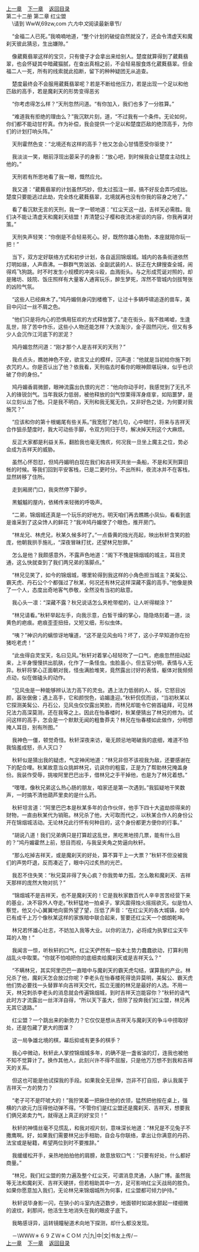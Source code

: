 
[上一章](https://github.com/xiaominghe2014/spider_book/blob/master/book/知北游/第258章.md)&nbsp;&nbsp;&nbsp;&nbsp;[下一章](https://github.com/xiaominghe2014/spider_book/blob/master/book/知北游/第260章.md)&nbsp;&nbsp;&nbsp;&nbsp;[返回目录](https://github.com/xiaominghe2014/spider_book/blob/master/book/知北游/README.md)
<br /> 第二十二册 第二章 红尘盟<br />
        \请到 WwW,69zw,com 六*九*中*文*阅读最新章节/

    “金福二人已死。”我喃喃地道，“整个计划的破绽自然就没了，还会令清虚天和魔刹天彼此猜忌，生出嫌隙。”

    像葳蕤翡翠这样的宝贝，只有傻子才会拿出来给别人。楚度就算得到了葳蕤翡翠，也会怀疑其中暗藏猫腻，在查出真相之前，不会轻易服食炼化葳蕤翡翠。但金福二人一死，所有的线索就此掐断，留下的种种疑团无从追查。

    楚度最终会不会服用葳蕤翡翠呢？若是不断给他压力，若是出现一个足以和他匹敌的高手，若是魔刹天的形势变得恶劣

    “你考虑得怎么样？”天刑忽然问道。“有你加入，我们也多了一分胜算。”

    “难道我有拒绝的理由么？”我沉默片刻，道，“不过我有一个条件。无论如何，你们都不能动甘柠真。作为补偿，我会提供一个足以和楚度匹敌的绝顶高手，为你们的计划打响头阵。”

    天刑霍然色变：“北境还有这样的高手？他又怎会心甘情愿受你驱使？”

    我淡淡一笑，眼前浮现出晏采子的身影：“放心吧，到时候我会让楚度主动找上他的。”

    天刑若有所思地看了我一眼，慨然应允。

    我又道：“葳蕤翡翠的计划虽然巧妙，但太过孤注一掷，搞不好反会弄巧成拙。楚度只要能逃过此劫，完全炼化葳蕤翡翠，北境就再也没有你我的容身之地了。”

    看了看沉默无言的天刑，我一字一顿地道：“红尘天这一战，吉祥天必需胜。我们决不能让清虚天和魔刹天结盟！弄清楚公子樱和夜流冰密谈的内容，你我再谋对策。”

    天刑失声轻笑：“你倒是不会轻易死心。好，既然你雄心勃勃，本座就陪你玩一把！”

    当下，双方定好联络方式和初步计划，各自返回锦烟城。城内的各条街道依然灯明如昼，人声鼎沸。一群群气势汹汹、全副武装的人、妖正在大肆搜查全城，闹得鸡飞狗跳。时不时发生小规模的冲突斗殴，血溅街头。与之形成荒诞对照的，却是赌坊、妓院、饭庄照样有大量客人通宵玩乐，醉生梦死，浑然不管城内剑拔弩张的凶险气氛。

    “这些人已经麻木了。”鸠丹媚侧身闪到楼檐下，让过十多辆呼啸追逐的兽车，美目中闪过一丝不屑之色。

    “他们只是将内心的恐惧用狂欢的方式释放罢了。”走在街头，我不胜唏嘘，生逢乱世，除了苦中作乐，这些小人物还能怎样？大浪淘沙，金子固然闪光，但又有多少人会沉作江河底下的淤泥？

    鸠丹媚忽然问道：“刚才那个人是吉祥天的天刑？”

    我点点头，瞧她神色不安，欲言又止的模样，沉声道：“他就是当初给你施下刺衣咒的人。你是否认出了他？依我看，天刑临去时看你的眼神颇堪玩味，似乎也识破了你的身份。”

    鸠丹媚香肩微颤，眼神流露出仇恨的光芒：“他向你动手时，我感觉到了无孔不入的锋锐剑气。当年我妖力低弱，被他释放的剑气惊栗得浑身痉挛，如陷噩梦，是以立刻认出了他。只是我不明白，天刑和我无冤无仇，又非好色之徒，为何要对我施咒？”

    “应该和你的第十根蝎尾有些关系。”我宽慰了她几句，心中暗忖，将来与吉祥天合作狙杀楚度时，我大可动些手脚，令双方同归于尽，解决掉天刑这个大麻烦。

    反正大家都是利益关系，翻脸我也毫无愧疚，何况我一旦坐上魔主之位，势必会成为吉祥天的威胁。

    虽然心怀怨怼，但鸠丹媚明白现在我们和吉祥天共坐一条船，不是和天刑算旧帐的时候。等我们回到平安客栈，已是二更时分。不出所料，夜流冰并不在客栈，显然转移了住所。

    走到厢房门口，我突然停下脚步。

    黑魆魆的屋内，依稀传来轻微的呼吸声。

    “二弟，锦烟城还真是一个玩乐的好地方。明天咱们再去瞧瞧小凤仙，看看到底是谁采到了这朵馋人的鲜花？”我冲鸠丹媚使了个眼色，推开房门。

    “林龙兄、林虎兄，秋某久候多时了。”一点昏黄的烛光亮起，映出秋轩含笑的脸庞，他朝我拱手施礼，“深夜冒昧打扰，还望林兄恕罪。”

    怎么是他？我颇感意外，不露声色地道：“阁下不愧是锦烟城的城主，耳目灵通，这么快就查到了我们两兄弟的落脚点。”

    “林兄见笑了，如今的锦烟城，哪里轮得到我这样的小角色担当城主？美髯公、霸天虎、丹石公个个都强过了秋某，何况还有林兄这样深藏不露的高手。”他像是换了一个人，态度出奇地客气恭敬，全然没有当初的敌意。

    我心头一凛：“深藏不露？秋兄说话怎么夹枪带棍的，让人听得糊涂？”

    “林兄请看。”秋轩举起左手，向我示意，白皙干燥的掌心，隐隐烙刻着一道，淡黄色的疤痕。疤痕歪歪扭扭，又短又细，形似虫体。

    “咦？”神识内的螭惊讶地嚷道，“这不是见风虫吗？坏了，这小子早知道你在扮猪吃老虎！”

    “此虫得自灵宝天，名曰见风。”秋轩对着掌心轻轻吹了一口气，疤痕忽然扭动起来，上半身慢慢拱出肌肤，化作了一条怪虫。虫脸虽小，但五官分明，表情与人无异。秋轩将掌心正面朝对我，怪虫满脸堆笑，竟然露出讨好的表情，躯体对我频频点动，似在做磕头的动作。

    “见风虫是一种能够辨认法力高下的灵虫。遇上法力低弱的人、妖，它怒目凶颜，嚣张倨傲；遇上高手，它和颜悦色，谄媚逢迎。”秋轩侃侃而谈，“当初秋某以它探测美髯公、丹石公，见风虫仅仅露出笑脸，而林兄却能令它俯首磕拜，可见林兄法力高深莫测，还在我等之上。因此在怡春楼时，秋某便猜出了林兄的修为。试问这样的高手，怎会是一个默默无闻的粗鲁莽夫？林兄在怡春楼如此做作，分明想掩人耳目，别有所图。”

    我神色一僵，顿觉奇怪。秋轩深夜来访，毫无顾忌地喝破我的底细，难道不怕我恼羞成怒，杀人灭口？

    秋轩似是猜出我的疑虑，气定神闲地道：“林兄非但不该视我为敌，还要感谢在下的配合哩。秋某故意当众挑衅林兄，讥讽你的粗蛮，正是为了帮助林兄掩盖身份。我装作受辱，挑唆阿里巴巴出手，借林兄之手干掉他，也是为了林兄着想。”

    “嘿嘿，像秋兄弟这么热心肠的朋友，咱家还是第一次遇到。”我狐疑地干笑数声，一时搞不清他葫芦里卖的是什么药。

    秋轩坦言道：“阿里巴巴本是秋某多年的合作伙伴，他手下四十大盗劫掠得来的财物，一直由秋某代为销赃。林兄杀了他，大可取而代之，以秋某合作人的身份公开在锦烟城活动。无论林兄此行怀有何种目的，这个身份都更方便你的行事。”

    “胡说八道！我们兄弟俩只是打算趁这乱世，黑吃黑地捞几票，能有什么目的？”鸠丹媚霍然上前，怒目而视，与我呈夹角之势逼向秋轩。

    “那么吃掉吉祥天，或是魔刹天的好处，算不算干上一大票？”秋轩不但没被我们的声势吓退，反而凑近了，眼中闪过炙热的光芒。

    我忍不住失笑：“秋兄莫非得了失心疯？你我势单力孤，怎么敢和魔刹天、吉祥天那样的庞然大物对抗？”

    “锦烟城不是吉祥天，也不是魔刹天的！它是我秋家数百代人辛辛苦苦经营下来的基业，决不容外人夺走。”秋轩猛地一拍桌子，掌风震得烛火摇摇欲灭。似是怕人察觉，他又小心翼翼地向窗外望了望，压低了声音：“在红尘天的各大城镇，如今已有成千上万个像秋某这样的家族暗中联合起来，誓要还红尘天一个朗朗乾坤。

    林兄若怀雄心壮志，不妨加入我等大业。以你的法力，必将成为执掌红尘天牛耳的人物！”

    我闻言一惊，听秋轩的口气，红尘天俨然有一股本土势力蠢蠢欲动，打算利用战乱火中取栗。“你就不怕咱把你的底细卖给魔刹天或是吉祥天么？”

    “不瞒林兄，其实阿里巴巴一直暗中与魔刹天的霸天虎勾结，谋算我的产业。林兄杀了他，魔刹天怎会放过你呢？李老头在怡春楼死得诡异莫明，美髯公、霸天虎他们势必要找一头替罪羊向吉祥天交代，孤立无援的林兄是最好的人选。不用一天，林兄刺杀李老头的消息就会传遍锦烟城，到时吉祥天岂能容你？”秋轩的语气此时方才流露出一丝洋洋自得，“所以天下虽大，但除了投奔我们红尘盟，林兄再无其它退路。”

    红尘盟？一个跳出来的新势力？它仅仅是想从吉祥天与魔刹天的争斗中捞取好处，还是包藏了更大的图谋？

    这一局争雄北境的棋，幕后抑或有更多的棋手？

    我心中微动，秋轩此人掌控锦烟城多年，的确不是一盏省油的灯，连我也被他不知不觉算计了。换作其他人，此刻兴许不得不屈服，只是他万万想不到我和吉祥天的关系。

    但这也可能是他试探我的手段。如果我全无忌惮，岂非不打自招，承认我属于吉祥天一方的势力？

    “老子可不是吓唬大的！”我狞笑着一把揪住他的衣领，猛然把他按在桌上，强横的六欲元力压得他动弹不得。“不管你们是红尘盟还是魔刹天、吉祥天，想要我们俩兄弟卖力气，就得送上真正的好宝贝！”

    秋轩的神情丝毫不见慌乱，和我对视片刻，意味深长地道：“林兄是不见兔子不撒鹰啊。好，如果我们需要林兄出手相助，自会与你联络，拿出让你满意的丹药、法宝或是秘籍，希望两位到时不要推辞。”

    我缓缓松开手，亲热地拍拍他的肩膀，故意放软口气：“只要有好处，什么都好商量。”

    “林兄，我们红尘盟的势力遍及整个红尘天，可谓消息灵通，人脉广博。虽然我等无法和魔刹天、吉祥天硬拼，但若相助其中一方，足可影响红尘天战局的胜负。如果你愿意加入我们，无论林兄来锦烟城所为何事，红尘盟都可倾力护持。”

    秋轩说毕身影一闪，在狭小的斗室内连迈数步，地面顿时如湖水颤起一缕细微的波纹，刹那间，他活生生地消失在我的眼皮子底下。

    我略感讶异，运转镜瞳秘道术向地下探测，却什么都没发现。

    －\ＷＷＷ＊６９ＺＷ＊ＣＯＭ 六|九|中|文|书友上传/－
  <br />
[上一章](https://github.com/xiaominghe2014/spider_book/blob/master/book/知北游/第258章.md)&nbsp;&nbsp;&nbsp;&nbsp;[下一章](https://github.com/xiaominghe2014/spider_book/blob/master/book/知北游/第260章.md)&nbsp;&nbsp;&nbsp;&nbsp;[返回目录](https://github.com/xiaominghe2014/spider_book/blob/master/book/知北游/README.md)
